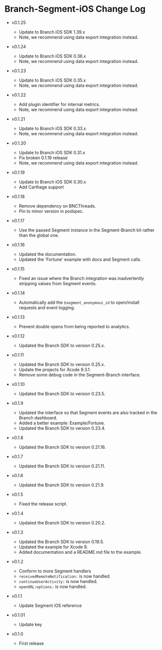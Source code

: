 # Branch-Segment-iOS Change Log

- v0.1.25
  * Update to Branch iOS SDK 1.39.x
  * Note, we recommend using data export integration instead.

- v0.1.24
  * Update to Branch iOS SDK 0.36.x
  * Note, we recommend using data export integration instead.

- v0.1.23
  * Update to Branch iOS SDK 0.35.x
  * Note, we recommend using data export integration instead.

- v0.1.22
  * Add plugin identifier for internal metrics.
  * Note, we recommend using data export integration instead.

- v0.1.21
  * Update to Branch iOS SDK 0.33.x
  * Note, we recommend using data export integration instead.

- v0.1.20
  * Update to Branch iOS SDK 0.31.x
  * Fix broken 0.1.19 release
  * Note, we recommend using data export integration instead.

- v0.1.19
  * Update to Branch iOS SDK 0.30.x
  * Add Carthage support

- v0.1.18
  * Remove dependency on BNCThreads.
  * Pin to minor version in podspec.

- v0.1.17
  * Use the passed Segment instance in the Segment-Branch kit rather than the global one.

- v0.1.16
  * Updated the documentation.
  * Updated the 'Fortune' example with docs and Segment calls.

- v0.1.15
  * Fixed an issue where the Branch integration was inadvertently stripping values from Segment events.

- v0.1.14
  * Automatically add the `$segment_anonymous_id` to open/install requests and event logging.

- v0.1.13
  * Prevent double opens from being reported to analytics.

- v0.1.12
  * Updated the Branch SDK to version 0.25.x.

- v0.1.11
  * Updated the Branch SDK to version 0.25.x.
  * Update the projects for Xcode 9.3.1.
  * Remove some debug code in the Segment-Branch interface.

- v0.1.10
  * Updated the Branch SDK to version 0.23.5.

- v0.1.9
  * Updated the interface so that Segment events are also tracked in the Branch dashboard.
  * Added a better example: Example/Fortune.
  * Updated the Branch SDK to version 0.23.4.

- v0.1.8
  * Updated the Branch SDK to version 0.21.16.

- v0.1.7
  * Updated the Branch SDK to version 0.21.11.

- v0.1.6
  * Updated the Branch SDK to version 0.21.9.

- v0.1.5
  * Fixed the release script.

- v0.1.4
  * Updated the Branch SDK to version 0.20.2.

- v0.1.3
  * Updated the Branch SDK to version 0.19.5.
  * Updated the example for Xcode 9.
  * Added documentation and a README.md file to the example.

- v0.1.2
  * Conform to more Segment handlers
  * `receivedRemoteNotification:` is now handled.
  * `continueUserActivity:` is now handled.
  * `openURL:options:` is now handled.

- v0.1.1
  * Update Segment iOS reference

- v0.1.01
  * Update key

- v0.1.0
  * First release
